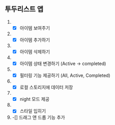 ## 투두리스트 앱

1. -[x] 아이템 보여주기
2. -[x] 아이템 추가하기
3. -[x] 아이템 삭제하기
4. -[x] 아이템 상태 변경하기 (Active -> completed)
5. -[x] 필터링 기능 제공하기 (All, Active, Completed)
6. -[x] 로컬 스토리지에 데이터 저장
7. -[x] night 모드 제공
8. -[x] 스타일 입히기
9. -[] 드래그 앤 드롭 기능 추가
